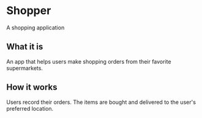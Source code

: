 
# Shopper

A shopping application

## What it is

An app that helps users make shopping orders from their favorite supermarkets.

## How it works

Users record their orders. The items are bought and delivered to the user's preferred location.